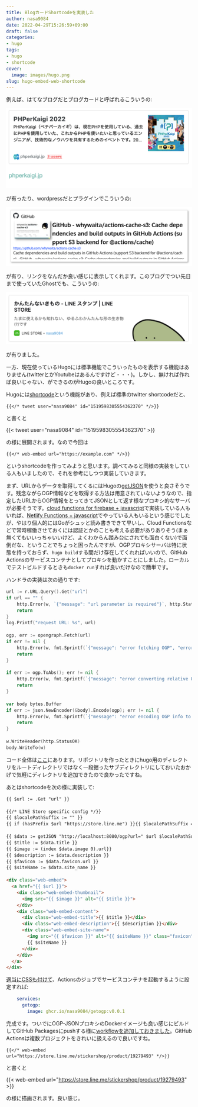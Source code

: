 ```yaml
---
title: BlogカードShortcodeを実装した
author: nasa9084
date: 2022-04-29T15:26:59+09:00
draft: false
categories:
- hugo
tags:
- hugo
- shortcode
cover:
  image: images/hugo.png
slug: hugo-embed-web-shortcode
---
```


例えば、はてなブログだとブログカードと呼ばれるこういうの:

![はてなブログのブログカード](images/hatena-web-card.png)

が有ったり、wordpressだとプラグインでこういうの:

![Wordpressのlinkcard](images/wordpress-linkcard.png)

が有り、リンクをなんだか良い感じに表示してくれます。このブログでつい先日まで使っていたGhostでも、こういうの:

![Ghostのbookmark card](images/ghost-bookmark-card.png)

が有りました。

一方、現在使っているHugoには標準機能でこういったものを表示する機能はありません(twitterとかYoutubeはあるんですけど・・・)。しかし、無ければ作れば良いじゃない、ができるのがHugoの良いところです。

Hugoには[shortcode](https://gohugo.io/content-management/shortcodes/)という機能があり、例えば標準のtwitter shortcodeだと、

```
{{</* tweet user="nasa9084" id="1519598305554362370" */>}}
```

と書くと

{{< tweet user="nasa9084" id="1519598305554362370" >}}

の様に展開されます。なので今回は

```
{{</* web-embed url="https://example.com" */>}}
```

というshortcodeを作ってみようと思います。調べてみると同様の実装をしている人もいましたので、それを参考にしつつ実装していきます。

まず、URLからデータを取得してくるにはHugoの[getJSON](https://gohugo.io/templates/data-templates/#get-remote-data)を使うと良さそうです。残念ながらOGP情報などを取得する方法は用意されていないようなので、指定したURLからOGP情報をとってきてJSONとして返す様なプロキシ的なサーバが必要そうです。[cloud functions for firebase + javascript](https://seita.icu/post/hugo-shortcode-web-embed/)で実装している人もいれば、[Netlify Functions + javascript](https://wada.page/post/0003-hugo-blogcard/)でやっている人もいるという感じでしたが、やはり個人的にはGoがシュッと読み書きできて早いし、Cloud Functionsなどで常時稼働させておくには認証とかのことも考える必要がありありそう(まぁ無くてもいいっちゃいいけど、よくわからん踏み台にされても面白くない)で面倒だな、ということでちょっと困ったんですが、OGPプロキシサーバは特に状態を持っておらず、`hugo build`する間だけ存在してくれればいいので、GitHub Actionsのサービスコンテナとしてプロキシを動かすことにしました。ローカルでテストビルドするときも`docker run`すれば良いだけなので簡単です。

ハンドラの実装は次の通りです:

``` go
url := r.URL.Query().Get("url")
if url == "" {
	http.Error(w, `{"message": "url parameter is required"}`, http.StatusBadRequest)
	return
}
log.Printf("request URL: %s", url)

ogp, err := opengraph.Fetch(url)
if err != nil {
	http.Error(w, fmt.Sprintf(`{"message": "error fetching OGP", "error": "%s"}`, err.Error()), http.StatusInternalServerError)
	return
}

if err := ogp.ToAbs(); err != nil {
	http.Error(w, fmt.Sprintf(`{"message": "error converting relative URLs to absolute URLs", "error": "%s"}`, err.Error()), http.StatusInternalServerError)
	return
}

var body bytes.Buffer
if err := json.NewEncoder(&body).Encode(ogp); err != nil {
	http.Error(w, fmt.Sprintf(`{"message": "error encoding OGP info to JSON", "error": "%s"}`, err.Error()), http.StatusInternalServerError)
	return
}

w.WriteHeader(http.StatusOK)
body.WriteTo(w)
```

コード全体は[ここ](https://github.com/nasa9084/blog.web-apps.tech/blob/0eea2254f7650b5a682e568fdc55fbbb9679d913/getogp/main.go)にあります。リポジトリを作ったときにhugo用のディレクトリをルートディレクトリではなく一段掘ったサブディレクトリにしておいたおかげで気軽にディレクトリを追加できたので良かったですね。

あとはshortcodeを次の様に実装して:

``` html
{{ $url := .Get "url" }}

{{/* LINE Store specific config */}}
{{ $localePathSuffix := "" }}
{{ if (hasPrefix $url "https://store.line.me") }}{{ $localePathSuffix = "/ja" }}{{ end }}

{{ $data := getJSON "http://localhost:8080/ogp?url=" $url $localePathSuffix }}
{{ $title := $data.title }}
{{ $image := (index $data.image 0).url}}
{{ $description := $data.description }}
{{ $favicon := $data.favicon.url }}
{{ $siteName := $data.site_name }}

<div class="web-embed">
  <a href="{{ $url }}">
    <div class="web-embed-thumbnail">
      <img src="{{ $image }}" alt="{{ $title }}">
    </div>
    <div class="web-embed-content">
      <div class="web-embed-title">{{ $title }}</div>
      <div class="web-embed-description">{{ $description }}</div>
      <div class="web-embed-site-name">
        <img src="{{ $favicon }}" alt="{{ $siteName }}" class="favicon">
        {{ $siteName }}
      </div>
    </div>
  </a>
</div>
```

[適当にCSSも付けて](https://github.com/nasa9084/blog.web-apps.tech/blob/a147d54390dbe2655f9d0ce216dc956ea6262572/blog.web-apps.tech/assets/css/extended/web-embed.css)、Actionsのジョブでサービスコンテナを起動するように設定すれば:

``` yaml
    services:
      getogp:
        image: ghcr.io/nasa9084/getogp:v0.0.1

```

完成です。ついでにOGP-JSONプロキシのDockerイメージも良い感じにビルドしてGitHub Packagesにpushする様に[workflowを追加しておきました](https://github.com/nasa9084/blog.web-apps.tech/blob/a147d54390dbe2655f9d0ce216dc956ea6262572/.github/workflows/getogp.yaml)。GitHub Actionsは複数プロジェクトをきれいに扱えるので良いですね。

```
{{</* web-embed url="https://store.line.me/stickershop/product/19279493" */>}}
```

と書くと

{{< web-embed url="https://store.line.me/stickershop/product/19279493" >}}

の様に描画されます。良い感じ。
